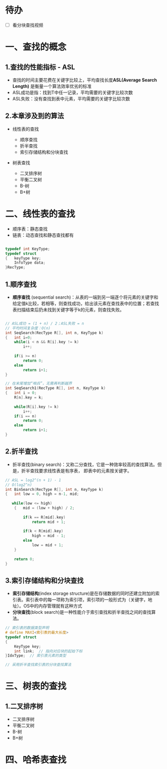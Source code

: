 # 待办
- [ ] 看分块查找视频

# 一、查找的概念

## 1.查找的性能指标 - ASL
- 查找的时间主要花费在关键字比较上，平均查找长度**ASL(Average Search Length)** 是衡量一个算法效率优劣的标准
- ASL成功是指：找到T中任一记录，平均需要的关键字比较次数
- ASL失败：没有查找到表中元素，平均需要的关键字比较次数

## 2.本章涉及到的算法
- 线性表的查找
  - 顺序查找
  - 折半查找
  - 索引存储结构和分块查找
  
- 树表查找
  - 二叉排序树
  - 平衡二叉树
  - B-树
  - B+树
  
# 二、线性表的查找

- 顺序表：静态查找
- 链表：动态查找和静态查找都有

```C

typedef int KeyType;
typedef struct
{   keyType key;
    InfoType data;
}RecType;

```

## 1.顺序查找
- **顺序查找** (sequential search)：从表的一端到另一端逐个将元素的关键字和给定值k比较，若相等，则查找成功，给出该元素在查找表中的位置；若查找表扫描结束后扔未找到关键字等于k的元素，则查找失败。

```C

// ASL成功 = (1 + n) / 2；ASL失败 = n
// 平均时间复杂度：O(n)
int SeqSearch(RecType R[], int n, KeyType k)
{   int i=0;
    while(i < n && R[i].key != k)
        i++;
    
    if(i >= n)
        return 0;
    else
        return i+1;
}

```

```C
// 在末尾增加“哨兵”，无需再判断越界
int SeqSearch1(RecType R[], int n, KeyType k)
{   int i = 0;
    R[n].key = k;
    
    while(R[i].key != k)
        i++;
    if(i == n)
        return 0;
    else
        return i+1;
}
```


## 2.折半查找
- 折半查找(binary search)：又称二分查找，它是一种效率较高的查找算法。但是，折半查找要求线性表是有序表， 即表中的元素按关键字。

```C
// ASL = log2^(n + 1) - 1
// O(log2^n)
int BinSearch(RecType R[], int n, KeyType k)
{   int low = 0, high = n-1, mid;
   
   while(low <= high)
    {   mid = (low + high) / 2;
        
        if(k == R[mid].key)
            return mid + 1;
        
        if(k < R[mid].key)
            high = mid - 1;
        else 
            low = mid + 1;
    }
    
    return 0;
}
```

## 3.索引存储结构和分块查找
- **索引存储结构**(index storage structure)是在存储数据的同时还建立附加的索引表。索引表中的每一项称为索引项，索引项的一般形式为（关键字，地址）。OS中的内存管理就有这种方式
- **分块查找**(block search)是一种性能介于索引查找和折半查找之间的查找算法。

```C
// 索引表的数据类型声明
# define MAXI<索引表的最大长度>
typedef struct
{
    KeyType key;
    int link;  // 指向对应块的起始下标
}IdxType;  // 索引表元素的类型
```

```C
// 采用折半查找索引表的分块查找算法

```


# 三、树表的查找

## 1.二叉排序树

- 二叉排序树
- 平衡二叉树
- B-树
- B+树


# 四、哈希表查找
